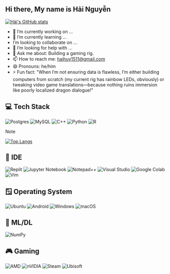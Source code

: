 ## Hi there, My name is Hải Nguyễn

[![Hải's GitHub stats](https://github-readme-stats.vercel.app/api?username=hainguyen1511)](https://github.com/hainguyen1511/github-readme-stats)

- 🔭 I’m currently working on ...
- 🌱 I’m currently learning ...
- I’m looking to collaborate on ...
- 🤔 I’m looking for help with ...
- 💬 Ask me about: Building a gaming rig.
- 📫 How to reach me: haihuy1511@gmail.com
- 😄 Pronouns: he/him
- ⚡ Fun fact: "When I’m not ensuring data is flawless, I’m either building computers from scratch (my current rig has rainbow LEDs, obviously) or tweaking video game translations—because nothing ruins immersion like poorly localized dragon dialogue!"

## 	:computer: Tech Stack
![Postgres](https://img.shields.io/badge/postgres-%23316192.svg?style=for-the-badge&logo=postgresql&logoColor=white)
![MySQL](https://img.shields.io/badge/mysql-4479A1.svg?style=for-the-badge&logo=mysql&logoColor=white)
![C++](https://img.shields.io/badge/c++-%2300599C.svg?style=for-the-badge&logo=c%2B%2B&logoColor=white)
![Python](https://img.shields.io/badge/python-3670A0?style=for-the-badge&logo=python&logoColor=ffdd54)
![R](https://img.shields.io/badge/r-%23276DC3.svg?style=for-the-badge&logo=r&logoColor=white)
> [!NOTE] 
>[![Top Langs](https://github-readme-stats.vercel.app/api/top-langs/?username=hainguyen1511&layout=pie)](https://github.com/hainguyen1511/github-readme-stats)

## :toolbox: IDE
![Replit](https://img.shields.io/badge/Replit-DD1200?style=for-the-badge&logo=Replit&logoColor=white)
![Jupyter Notebook](https://img.shields.io/badge/jupyter-%23FA0F00.svg?style=for-the-badge&logo=jupyter&logoColor=white)
![Notepad++](https://img.shields.io/badge/Notepad++-90E59A.svg?style=for-the-badge&logo=notepad%2b%2b&logoColor=black)
![Visual Studio](https://img.shields.io/badge/Visual%20Studio-5C2D91.svg?style=for-the-badge&logo=visual-studio&logoColor=white)
![Google Colab](https://img.shields.io/badge/Google%20Colab-%23F9A825.svg?style=for-the-badge&logo=googlecolab&logoColor=white)
![Vim](https://img.shields.io/badge/VIM-%2311AB00.svg?style=for-the-badge&logo=vim&logoColor=white)

## 🪟 Operating System
![Ubuntu](https://img.shields.io/badge/Ubuntu-E95420?style=for-the-badge&logo=ubuntu&logoColor=white)
![Android](https://img.shields.io/badge/Android-3DDC84?style=for-the-badge&logo=android&logoColor=white)
![Windows](https://img.shields.io/badge/Windows-0078D6?style=for-the-badge&logo=windows&logoColor=white)
![macOS](https://img.shields.io/badge/mac%20os-000000?style=for-the-badge&logo=macos&logoColor=F0F0F0)

## 🤖 ML/DL
![NumPy](https://img.shields.io/badge/numpy-%23013243.svg?style=for-the-badge&logo=numpy&logoColor=white)

## :video_game: Gaming
![AMD](https://img.shields.io/badge/AMD-%23000000.svg?style=for-the-badge&logo=amd&logoColor=white)
![nVIDIA](https://img.shields.io/badge/nVIDIA-%2376B900.svg?style=for-the-badge&logo=nVIDIA&logoColor=white)
![Steam](https://img.shields.io/badge/steam-%23000000.svg?style=for-the-badge&logo=steam&logoColor=white)
![Ubisoft](https://img.shields.io/badge/Ubisoft-%23F5F5F5.svg?style=for-the-badge&logo=Ubisoft&logoColor=black)
